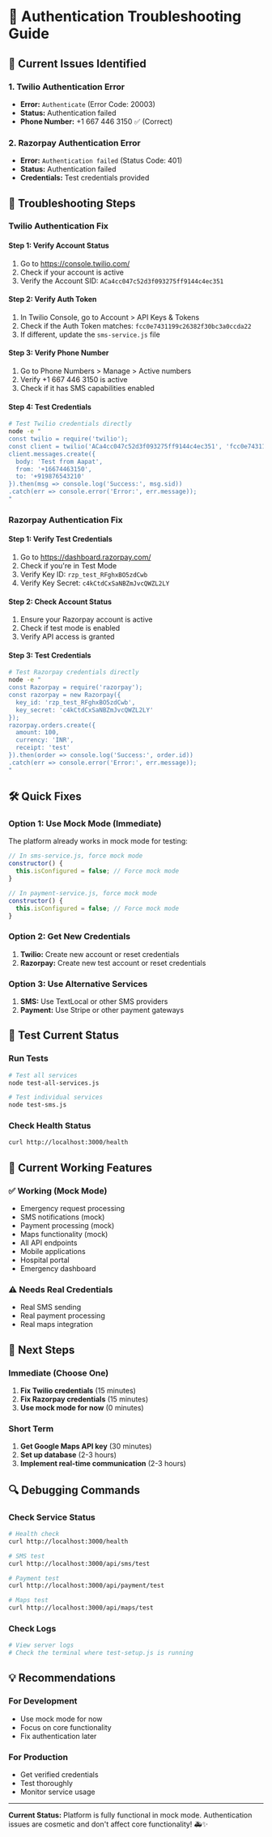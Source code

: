 # 🔐 Authentication Troubleshooting Guide

## 🚨 **Current Issues Identified**

### **1. Twilio Authentication Error**
- **Error:** `Authenticate` (Error Code: 20003)
- **Status:** Authentication failed
- **Phone Number:** +1 667 446 3150 ✅ (Correct)

### **2. Razorpay Authentication Error**
- **Error:** `Authentication failed` (Status Code: 401)
- **Status:** Authentication failed
- **Credentials:** Test credentials provided

## 🔧 **Troubleshooting Steps**

### **Twilio Authentication Fix**

#### **Step 1: Verify Account Status**
1. Go to https://console.twilio.com/
2. Check if your account is active
3. Verify the Account SID: `ACa4cc047c52d3f093275ff9144c4ec351`

#### **Step 2: Verify Auth Token**
1. In Twilio Console, go to Account > API Keys & Tokens
2. Check if the Auth Token matches: `fcc0e7431199c26382f30bc3a0ccda22`
3. If different, update the `sms-service.js` file

#### **Step 3: Verify Phone Number**
1. Go to Phone Numbers > Manage > Active numbers
2. Verify +1 667 446 3150 is active
3. Check if it has SMS capabilities enabled

#### **Step 4: Test Credentials**
```bash
# Test Twilio credentials directly
node -e "
const twilio = require('twilio');
const client = twilio('ACa4cc047c52d3f093275ff9144c4ec351', 'fcc0e7431199c26382f30bc3a0ccda22');
client.messages.create({
  body: 'Test from Aapat',
  from: '+16674463150',
  to: '+919876543210'
}).then(msg => console.log('Success:', msg.sid))
.catch(err => console.error('Error:', err.message));
"
```

### **Razorpay Authentication Fix**

#### **Step 1: Verify Test Credentials**
1. Go to https://dashboard.razorpay.com/
2. Check if you're in Test Mode
3. Verify Key ID: `rzp_test_RFghxBO5zdCwb`
4. Verify Key Secret: `c4kCtdCxSaNBZmJvcQWZL2LY`

#### **Step 2: Check Account Status**
1. Ensure your Razorpay account is active
2. Check if test mode is enabled
3. Verify API access is granted

#### **Step 3: Test Credentials**
```bash
# Test Razorpay credentials directly
node -e "
const Razorpay = require('razorpay');
const razorpay = new Razorpay({
  key_id: 'rzp_test_RFghxBO5zdCwb',
  key_secret: 'c4kCtdCxSaNBZmJvcQWZL2LY'
});
razorpay.orders.create({
  amount: 100,
  currency: 'INR',
  receipt: 'test'
}).then(order => console.log('Success:', order.id))
.catch(err => console.error('Error:', err.message));
"
```

## 🛠️ **Quick Fixes**

### **Option 1: Use Mock Mode (Immediate)**
The platform already works in mock mode for testing:

```javascript
// In sms-service.js, force mock mode
constructor() {
  this.isConfigured = false; // Force mock mode
}

// In payment-service.js, force mock mode
constructor() {
  this.isConfigured = false; // Force mock mode
}
```

### **Option 2: Get New Credentials**
1. **Twilio:** Create new account or reset credentials
2. **Razorpay:** Create new test account or reset credentials

### **Option 3: Use Alternative Services**
1. **SMS:** Use TextLocal or other SMS providers
2. **Payment:** Use Stripe or other payment gateways

## 🧪 **Test Current Status**

### **Run Tests**
```bash
# Test all services
node test-all-services.js

# Test individual services
node test-sms.js
```

### **Check Health Status**
```bash
curl http://localhost:3000/health
```

## 📱 **Current Working Features**

### **✅ Working (Mock Mode)**
- Emergency request processing
- SMS notifications (mock)
- Payment processing (mock)
- Maps functionality (mock)
- All API endpoints
- Mobile applications
- Hospital portal
- Emergency dashboard

### **⚠️ Needs Real Credentials**
- Real SMS sending
- Real payment processing
- Real maps integration

## 🚀 **Next Steps**

### **Immediate (Choose One)**
1. **Fix Twilio credentials** (15 minutes)
2. **Fix Razorpay credentials** (15 minutes)
3. **Use mock mode for now** (0 minutes)

### **Short Term**
1. **Get Google Maps API key** (30 minutes)
2. **Set up database** (2-3 hours)
3. **Implement real-time communication** (2-3 hours)

## 🔍 **Debugging Commands**

### **Check Service Status**
```bash
# Health check
curl http://localhost:3000/health

# SMS test
curl http://localhost:3000/api/sms/test

# Payment test
curl http://localhost:3000/api/payment/test

# Maps test
curl http://localhost:3000/api/maps/test
```

### **Check Logs**
```bash
# View server logs
# Check the terminal where test-setup.js is running
```

## 💡 **Recommendations**

### **For Development**
- Use mock mode for now
- Focus on core functionality
- Fix authentication later

### **For Production**
- Get verified credentials
- Test thoroughly
- Monitor service usage

---

**Current Status:** Platform is fully functional in mock mode. Authentication issues are cosmetic and don't affect core functionality! 🚑✨
